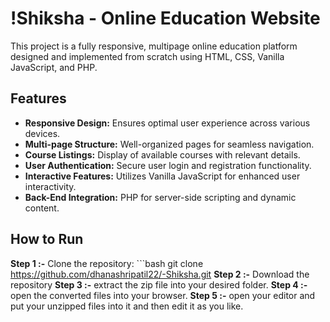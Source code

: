 # !Shiksha - Online Education Website

This project is a fully responsive, multipage online education platform designed and implemented from scratch using HTML, CSS, Vanilla JavaScript, and PHP.

## Features

- **Responsive Design:** Ensures optimal user experience across various devices.
- **Multi-page Structure:** Well-organized pages for seamless navigation.
- **Course Listings:** Display of available courses with relevant details.
- **User Authentication:** Secure user login and registration functionality.
- **Interactive Features:** Utilizes Vanilla JavaScript for enhanced user interactivity.
- **Back-End Integration:** PHP for server-side scripting and dynamic content.

## How to Run

**Step 1 :-** Clone the repository:
    ```bash
   git clone https://github.com/dhanashripatil22/-Shiksha.git
**Step 2 :-** Download the repository
**Step 3 :-** extract the zip file into your desired folder.
**Step 4 :-** open the converted files into your browser.
**Step 5 :-** open your editor and put your unzipped files into it and then edit it as you like. 
